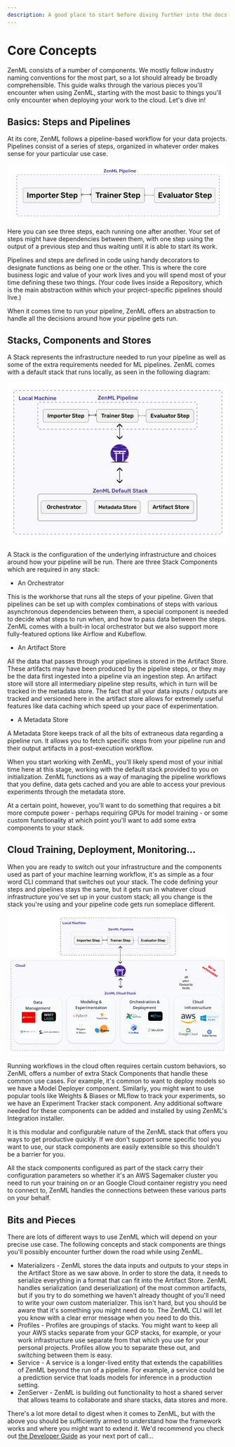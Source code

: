 ```yaml
---
description: A good place to start before diving further into the docs.
---
```


# Core Concepts

ZenML consists of a number of components. We mostly follow industry naming
conventions for the most part, so a lot should already be broadly
comprehensible. This guide walks through the various pieces you'll encounter
when using ZenML, starting with the most basic to things you'll only encounter
when deploying your work to the cloud. Let's dive in!

## Basics: Steps and Pipelines

At its core, ZenML follows a pipeline-based workflow for your data projects.
Pipelines consist of a series of steps, organized in whatever order makes sense
for your particular use case.

![The most basic ZenML pipeline](../assets/core_concepts/concepts-1.png)

Here you can see three steps, each running one after another. Your set of steps
might have dependencies between them, with one step using the output of a
previous step and thus waiting until it is able to start its work.

Pipelines and steps are defined in code using handy decorators to designate
functions as being one or the other. This is where the core business logic and
value of your work lives and you will spend most of your time defining these two
things. (Your code lives inside a Repository, which is the main abstraction
within which your project-specific pipelines should live.)

When it comes time to run your pipeline, ZenML offers an abstraction to handle
all the decisions around how your pipeline gets run.

## Stacks, Components and Stores

A Stack represents the infrastructure needed to run your pipeline as well as
some of the extra requirements needed for ML pipelines. ZenML comes with a
default stack that runs locally, as seen in the following diagram:

![ZenML pipelines run on stacks](../assets/core_concepts/concepts-2.png)

A Stack is the configuration of the underlying infrastructure and choices around
how your pipeline will be run. There are three Stack Components which are
required in any stack:

- An Orchestrator

This is the workhorse that runs all the steps of your pipeline. Given that
pipelines can be set up with complex combinations of steps with various
asynchronous dependencies between them, a special component is needed to decide
what steps to run when, and how to pass data between the steps. ZenML comes with
a built-in local orchestrator but we also support more fully-featured options
like Airflow and Kubeflow.

- An Artifact Store

All the data that passes through your pipelines is stored in the Artifact Store.
These artifacts may have been produced by the pipeline steps, or they may be the
data first ingested into a pipeline via an ingestion step. An artifact store
will store all intermediary pipeline step results, which in turn will be tracked
in the metadata store. The fact that all your data inputs / outputs are tracked
and versioned here in the artifact store allows for extremely useful features
like data caching which speed up your pace of experimentation.

- A Metadata Store

A Metadata Store keeps track of all the bits of extraneous data regarding a
pipeline run. It allows you to fetch specific steps from your pipeline run and
their output artifacts in a post-execution workflow.

When you start working with ZenML, you'll likely spend most of your initial time
here at this stage, working with the default stack provided to you on
initialization. ZenML functions as a way of managing the pipeline workflows that
you define, data gets cached and you are able to access your previous
experiments through the metadata store.

At a certain point, however, you'll want to do something that requires a bit
more compute power - perhaps requiring GPUs for model training - or some custom
functionality at which point you'll want to add some extra components to your
stack.

## Cloud Training, Deployment, Monitoring...

When you are ready to switch out your infrastructure and the components used as
part of your machine learning workflow, it's as simple as a four word CLI
command that switches out your stack. The code defining your steps and pipelines
stays the same, but it gets run in whatever cloud infrastructure you've set up
in your custom stack; all you change is the stack you're using and your pipeline
code gets run someplace different.

![Running your pipeline in the cloud](../assets/core_concepts/concepts-3.png)

Running workflows in the cloud often requires certain custom behaviors, so ZenML
offers a number of extra Stack Components that handle these common use cases.
For example, it's common to want to deploy models so we have a Model Deployer
component. Similarly, you might want to use popular tools like Weights & Biases
or MLflow to track your experiments, so we have an Experiment Tracker stack
component. Any additional software needed for these components can be added and
installed by using ZenML's Integration installer.

It is this modular and configurable nature of the ZenML stack that offers you
ways to get productive quickly. If we don't support some specific tool you want
to use, our stack components are easily extensible so this shouldn't be a
barrier for you.

All the stack components configured as part of the stack carry their
configuration parameters so whether it's an AWS Sagemaker cluster you need to
run your training on or an Google Cloud container registry you need to connect
to, ZenML handles the connections between these various parts on your behalf.

## Bits and Pieces

There are lots of different ways to use ZenML which will depend on your precise
use case. The following concepts and stack components are things you'll possibly
encounter further down the road while using ZenML.

- Materializers - ZenML stores the data inputs and outputs to your steps in the
  Artifact Store as we saw above. In order to store the data, it needs to
  serialize everything in a format that can fit into the Artifact Store. ZenML
  handles serialization (and deserialization) of the most common artifacts, but
  if you try to do something we haven't already thought of you'll need to write
  your own custom materializer. This isn't hard, but you should be aware that
  it's something you might need do to. The ZenML CLI will let you know with a
  clear error message when you need to do this.
- Profiles - Profiles are groupings of stacks. You might want to keep all your
  AWS stacks separate from your GCP stacks, for example, or your work
  infrastructure use separate from that which you use for your personal
  projects. Profiles allow you to separate these out, and switching between them
  is easy.
- Service - A service is a longer-lived entity that extends the capabilities of
  ZenML beyond the run of a pipeline. For example, a service could be a
  prediction service that loads models for inference in a production setting.
- ZenServer - ZenML is building out functionality to host a shared server that
  allows teams to collaborate and share stacks, data stores and more.

There's a lot more detail to digest when it comes to ZenML, but with the above
you should be sufficiently armed to understand how the framework works and where
you might want to extend it. We'd recommend you check out [the Developer
Guide](LINKLINKLINK) as your next port of call...

